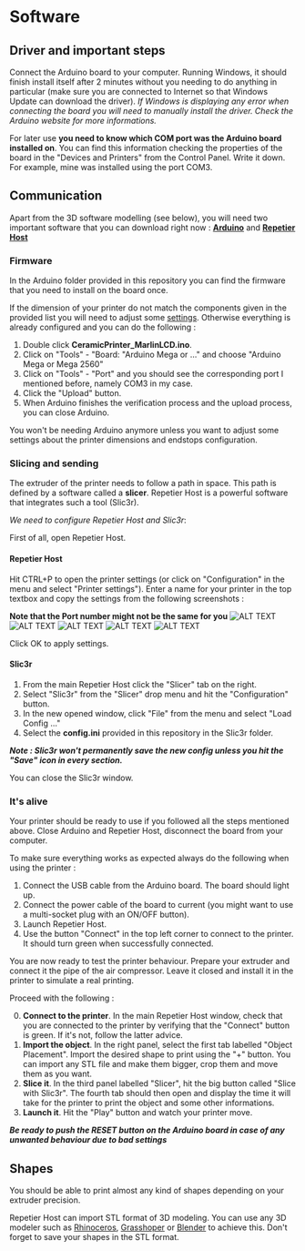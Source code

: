 # Software

## Driver and important steps
Connect the Arduino board to your computer. Running Windows, it should finish install itself after 2 minutes without you needing to do anything in particular (make sure you are connected to Internet so that Windows Update can download the driver). 
_If Windows is displaying any error when connecting the board you will need to manually install the driver. Check the Arduino website for more informations._

For later use **you need to know which COM port was the Arduino board installed on**. You can find this information checking the properties of the board in the "Devices and Printers" from the Control Panel. Write it down. For example, mine was installed using the port COM3.


## Communication
Apart from the 3D software modelling (see below), you will need two important software that you can download right now : **[Arduino](https://www.arduino.cc/en/Main/Software)** and **[Repetier Host](http://www.repetier.com/download/)**


### Firmware
In the Arduino folder provided in this repository you can find the firmware that you need to install on the board once. 

If the dimension of your printer do not match the components given in the provided list you will need to adjust some [settings](http://solidutopia.com/marlin-firmware-user-guide-basic/). Otherwise everything is already configured and you can do the following :

1. Double click __CeramicPrinter_MarlinLCD.ino__.
2. Click on "Tools" - "Board: "Arduino Mega or ..." and choose "Arduino Mega or Mega 2560"
3. Click on "Tools" - "Port" and you should see the corresponding port I mentioned before, namely COM3 in my case.
4. Click the "Upload" button.
5. When Arduino finishes the verification process and the upload process, you can close Arduino.

You won't be needing Arduino anymore unless you want to adjust some settings about the printer dimensions and endstops configuration.

### Slicing and sending
The extruder of the printer needs to follow a path in space. This path is defined by a software called a __slicer__. Repetier Host is a powerful software that integrates such a tool (Slic3r).

_We need to configure Repetier Host and Slic3r_:

First of all, open Repetier Host.

#### Repetier Host
Hit CTRL+P to open the printer settings (or click on "Configuration" in the menu and select "Printer settings"). Enter a name for your printer in the top textbox and copy the settings from the following screenshots :

__Note that the Port number might not be the same for you__
![ALT TEXT](https://github.com/Lorizio/Delta-3D-Printer/blob/master/img/Connection.JPG)
![ALT TEXT](https://github.com/Lorizio/Delta-3D-Printer/blob/master/img/Printer.JPG)
![ALT TEXT](https://github.com/Lorizio/Delta-3D-Printer/blob/master/img/Extruder.JPG)
![ALT TEXT](https://github.com/Lorizio/Delta-3D-Printer/blob/master/img/Printer_size.JPG)
![ALT TEXT](https://github.com/Lorizio/Delta-3D-Printer/blob/master/img/Advanced.JPG)

Click OK to apply settings.


#### Slic3r
1. From the main Repetier Host click the "Slicer" tab on the right. 
2. Select "Slic3r" from the "Slicer" drop menu and hit the "Configuration" button.
3. In the new opened window, click "File" from the menu and select "Load Config ..."
4. Select the **config.ini** provided in this repository in the Slic3r folder.

**_Note : Slic3r won't permanently save the new config unless you hit the "Save" icon in every section._**

You can close the Slic3r window.


### It's alive
Your printer should be ready to use if you followed all the steps mentioned above. Close Arduino and Repetier Host, disconnect the board from your computer.

To make sure everything works as expected always do the following when using the printer :
1. Connect the USB cable from the Arduino board. The board should light up.
2. Connect the power cable of the board to current (you might want to use a multi-socket plug with an ON/OFF button).
3. Launch Repetier Host.
4. Use the button "Connect" in the top left corner to connect to the printer. It should turn green when successfully connected.


You are now ready to test the printer behaviour.
Prepare your extruder and connect it the pipe of the air compressor. Leave it closed and install it in the printer to simulate a real printing.

Proceed with the following :

0. __Connect to the printer__. In the main Repetier Host window, check that you are connected to the printer by verifying that the "Connect" button is green. If it's not, follow the latter advice.
1. __Import the object__. In the right panel, select the first tab labelled "Object Placement". Import the desired shape to print using the "+" button. You can import any STL file and make them bigger, crop them and move them as you want. 
2. __Slice it__. In the third panel labelled "Slicer", hit the big button called "Slice with Slic3r". The fourth tab should then open and display the time it will take for the printer to print the object and some other informations.
3. __Launch it__. Hit the "Play" button and watch your printer move.

**_Be ready to push the RESET button on the Arduino board in case of any unwanted behaviour due to bad settings_**

## Shapes
You should be able to print almost any kind of shapes depending on your extruder precision.

Repetier Host can import STL format of 3D modeling. You can use any 3D modeler such as [Rhinoceros](https://www.rhino3d.com/), [Grasshoper](http://www.grasshopper3d.com/) or [Blender](https://www.blender.org/) to achieve this. Don't forget to save your shapes in the STL format.

